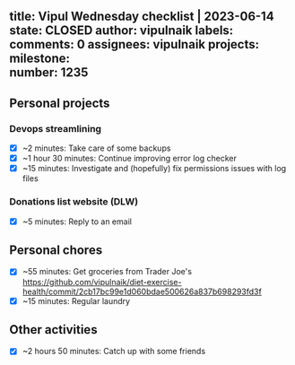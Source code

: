 title:	Vipul Wednesday checklist | 2023-06-14
state:	CLOSED
author:	vipulnaik
labels:	
comments:	0
assignees:	vipulnaik
projects:	
milestone:	
number:	1235
--
## Personal projects

### Devops streamlining

- [x] ~2 minutes: Take care of some backups
- [x] ~1 hour 30 minutes: Continue improving error log checker
- [x] ~15 minutes: Investigate and (hopefully) fix permissions issues with log files

### Donations list website (DLW)

- [x] ~5 minutes: Reply to an email

## Personal chores

- [x] ~55 minutes: Get groceries from Trader Joe's https://github.com/vipulnaik/diet-exercise-health/commit/2cb17bc99e1d060bdae500626a837b698293fd3f
- [x] ~15 minutes: Regular laundry

## Other activities

- [x] ~2 hours 50 minutes: Catch up with some friends
